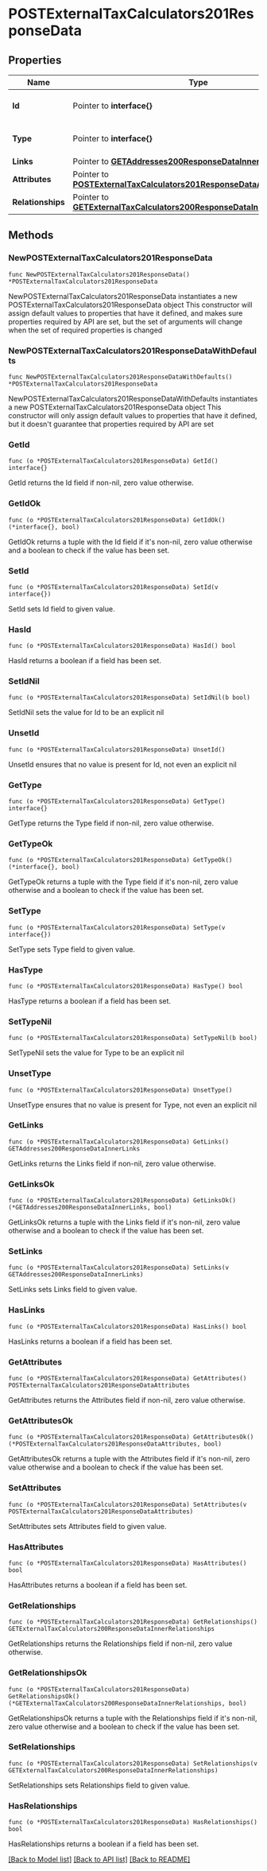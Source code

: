 # POSTExternalTaxCalculators201ResponseData

## Properties

Name | Type | Description | Notes
------------ | ------------- | ------------- | -------------
**Id** | Pointer to **interface{}** | The resource&#39;s id | [optional] 
**Type** | Pointer to **interface{}** | The resource&#39;s type | [optional] 
**Links** | Pointer to [**GETAddresses200ResponseDataInnerLinks**](GETAddresses200ResponseDataInnerLinks.md) |  | [optional] 
**Attributes** | Pointer to [**POSTExternalTaxCalculators201ResponseDataAttributes**](POSTExternalTaxCalculators201ResponseDataAttributes.md) |  | [optional] 
**Relationships** | Pointer to [**GETExternalTaxCalculators200ResponseDataInnerRelationships**](GETExternalTaxCalculators200ResponseDataInnerRelationships.md) |  | [optional] 

## Methods

### NewPOSTExternalTaxCalculators201ResponseData

`func NewPOSTExternalTaxCalculators201ResponseData() *POSTExternalTaxCalculators201ResponseData`

NewPOSTExternalTaxCalculators201ResponseData instantiates a new POSTExternalTaxCalculators201ResponseData object
This constructor will assign default values to properties that have it defined,
and makes sure properties required by API are set, but the set of arguments
will change when the set of required properties is changed

### NewPOSTExternalTaxCalculators201ResponseDataWithDefaults

`func NewPOSTExternalTaxCalculators201ResponseDataWithDefaults() *POSTExternalTaxCalculators201ResponseData`

NewPOSTExternalTaxCalculators201ResponseDataWithDefaults instantiates a new POSTExternalTaxCalculators201ResponseData object
This constructor will only assign default values to properties that have it defined,
but it doesn't guarantee that properties required by API are set

### GetId

`func (o *POSTExternalTaxCalculators201ResponseData) GetId() interface{}`

GetId returns the Id field if non-nil, zero value otherwise.

### GetIdOk

`func (o *POSTExternalTaxCalculators201ResponseData) GetIdOk() (*interface{}, bool)`

GetIdOk returns a tuple with the Id field if it's non-nil, zero value otherwise
and a boolean to check if the value has been set.

### SetId

`func (o *POSTExternalTaxCalculators201ResponseData) SetId(v interface{})`

SetId sets Id field to given value.

### HasId

`func (o *POSTExternalTaxCalculators201ResponseData) HasId() bool`

HasId returns a boolean if a field has been set.

### SetIdNil

`func (o *POSTExternalTaxCalculators201ResponseData) SetIdNil(b bool)`

 SetIdNil sets the value for Id to be an explicit nil

### UnsetId
`func (o *POSTExternalTaxCalculators201ResponseData) UnsetId()`

UnsetId ensures that no value is present for Id, not even an explicit nil
### GetType

`func (o *POSTExternalTaxCalculators201ResponseData) GetType() interface{}`

GetType returns the Type field if non-nil, zero value otherwise.

### GetTypeOk

`func (o *POSTExternalTaxCalculators201ResponseData) GetTypeOk() (*interface{}, bool)`

GetTypeOk returns a tuple with the Type field if it's non-nil, zero value otherwise
and a boolean to check if the value has been set.

### SetType

`func (o *POSTExternalTaxCalculators201ResponseData) SetType(v interface{})`

SetType sets Type field to given value.

### HasType

`func (o *POSTExternalTaxCalculators201ResponseData) HasType() bool`

HasType returns a boolean if a field has been set.

### SetTypeNil

`func (o *POSTExternalTaxCalculators201ResponseData) SetTypeNil(b bool)`

 SetTypeNil sets the value for Type to be an explicit nil

### UnsetType
`func (o *POSTExternalTaxCalculators201ResponseData) UnsetType()`

UnsetType ensures that no value is present for Type, not even an explicit nil
### GetLinks

`func (o *POSTExternalTaxCalculators201ResponseData) GetLinks() GETAddresses200ResponseDataInnerLinks`

GetLinks returns the Links field if non-nil, zero value otherwise.

### GetLinksOk

`func (o *POSTExternalTaxCalculators201ResponseData) GetLinksOk() (*GETAddresses200ResponseDataInnerLinks, bool)`

GetLinksOk returns a tuple with the Links field if it's non-nil, zero value otherwise
and a boolean to check if the value has been set.

### SetLinks

`func (o *POSTExternalTaxCalculators201ResponseData) SetLinks(v GETAddresses200ResponseDataInnerLinks)`

SetLinks sets Links field to given value.

### HasLinks

`func (o *POSTExternalTaxCalculators201ResponseData) HasLinks() bool`

HasLinks returns a boolean if a field has been set.

### GetAttributes

`func (o *POSTExternalTaxCalculators201ResponseData) GetAttributes() POSTExternalTaxCalculators201ResponseDataAttributes`

GetAttributes returns the Attributes field if non-nil, zero value otherwise.

### GetAttributesOk

`func (o *POSTExternalTaxCalculators201ResponseData) GetAttributesOk() (*POSTExternalTaxCalculators201ResponseDataAttributes, bool)`

GetAttributesOk returns a tuple with the Attributes field if it's non-nil, zero value otherwise
and a boolean to check if the value has been set.

### SetAttributes

`func (o *POSTExternalTaxCalculators201ResponseData) SetAttributes(v POSTExternalTaxCalculators201ResponseDataAttributes)`

SetAttributes sets Attributes field to given value.

### HasAttributes

`func (o *POSTExternalTaxCalculators201ResponseData) HasAttributes() bool`

HasAttributes returns a boolean if a field has been set.

### GetRelationships

`func (o *POSTExternalTaxCalculators201ResponseData) GetRelationships() GETExternalTaxCalculators200ResponseDataInnerRelationships`

GetRelationships returns the Relationships field if non-nil, zero value otherwise.

### GetRelationshipsOk

`func (o *POSTExternalTaxCalculators201ResponseData) GetRelationshipsOk() (*GETExternalTaxCalculators200ResponseDataInnerRelationships, bool)`

GetRelationshipsOk returns a tuple with the Relationships field if it's non-nil, zero value otherwise
and a boolean to check if the value has been set.

### SetRelationships

`func (o *POSTExternalTaxCalculators201ResponseData) SetRelationships(v GETExternalTaxCalculators200ResponseDataInnerRelationships)`

SetRelationships sets Relationships field to given value.

### HasRelationships

`func (o *POSTExternalTaxCalculators201ResponseData) HasRelationships() bool`

HasRelationships returns a boolean if a field has been set.


[[Back to Model list]](../README.md#documentation-for-models) [[Back to API list]](../README.md#documentation-for-api-endpoints) [[Back to README]](../README.md)


